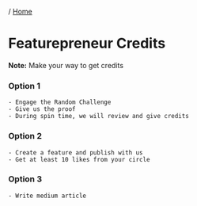 / [Home](index.md)

# Featurepreneur Credits

**Note:** Make your way to get credits


### Option 1
```
- Engage the Random Challenge
- Give us the proof
- During spin time, we will review and give credits 
```

### Option 2
```
- Create a feature and publish with us
- Get at least 10 likes from your circle
```

### Option 3
```
- Write medium article
```
